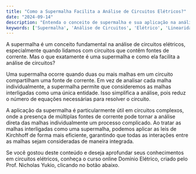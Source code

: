 ```yaml
---
title: "Como a Supermalha Facilita a Análise de Circuitos Elétricos?"
date: "2024-09-14"
description: "Entenda o conceito de supermalha e sua aplicação na análise de circuitos elétricos."
keywords: ['Supermalha', 'Análise de Circuitos', 'Elétrico', 'Linearidade']
---
```


A supermalha é um conceito fundamental na análise de circuitos elétricos, especialmente quando lidamos com circuitos que contêm fontes de corrente. Mas o que exatamente é uma supermalha e como ela facilita a análise de circuitos? 

Uma supermalha ocorre quando duas ou mais malhas em um circuito compartilham uma fonte de corrente. Em vez de analisar cada malha individualmente, a supermalha permite que consideremos as malhas interligadas como uma única entidade. Isso simplifica a análise, pois reduz o número de equações necessárias para resolver o circuito. 

A aplicação da supermalha é particularmente útil em circuitos complexos, onde a presença de múltiplas fontes de corrente pode tornar a análise direta das malhas individualmente um processo complicado. Ao tratar as malhas interligadas como uma supermalha, podemos aplicar as leis de Kirchhoff de forma mais eficiente, garantindo que todas as interações entre as malhas sejam consideradas de maneira integrada.

Se você gostou deste conteúdo e deseja aprofundar seus conhecimentos em circuitos elétricos, conheça o curso online Domínio Elétrico, criado pelo Prof. Nicholas Yukio, clicando no botão abaixo.